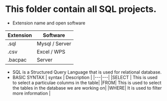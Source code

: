 # This folder contain all SQL projects.
- Extension name and open software

| Extension| Software|
|---|---|
|.sql| Mysql / Server|
|.csv| Excel / WPS|
|.bacpac| Server|

- SQL is a Structured Query Language that is used for relational database.
- BASIC SYNTAX
| syntax | Description |
|---|---|
|SELECT | This is used to select a particulae colunms in the table|
|FROM| This is used to select the tables in the database we are working on|
|WHERE| It is used to filter more information |

